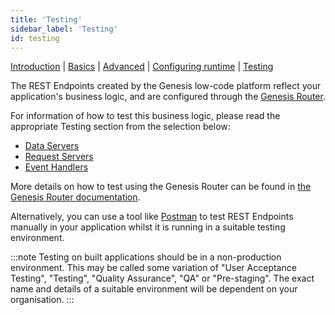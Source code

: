 ```yaml
---
title: 'Testing'
sidebar_label: 'Testing'
id: testing
---
```


[Introduction](/server-modules/integration/rest-endpoints/introduction/)  | [Basics](/server-modules/integration/rest-endpoints/basics/) | [Advanced](/server-modules/integration/rest-endpoints/advanced/) | [Configuring runtime](/server-modules/integration/rest-endpoints/configuring-runtime/) | [Testing](/server-modules/integration/rest-endpoints/testing/)

The REST Endpoints created by the Genesis low-code platform reflect your application's business logic, and are configured through the [Genesis Router](/server-modules/configuring-runtime/genesis-router/).

For information of how to test this business logic, please read the appropriate Testing section from the selection below:
* [Data Servers](/server-modules/data-server/testing/)
* [Request Servers](/server-modules/request-server/testing/)
* [Event Handlers](/server-modules/event-handler/testing/)

More details on how to test using the Genesis Router can be found in [the Genesis Router documentation](/server-modules/configuring-runtime/genesis-router/#testing-the-genesis-router).

Alternatively, you can use a tool like [Postman](https://www.postman.com/) to test REST Endpoints manually in your application whilst it is running in a suitable testing environment.

:::note
Testing on built applications should be in a non-production environment. This may be called some variation of "User Acceptance Testing", "Testing", "Quality Assurance", "QA" or "Pre-staging". The exact name and details of a suitable environment will be dependent on your organisation.
:::